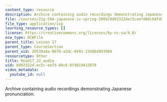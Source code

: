 ```yaml
---
content_type: resource
description: Archive containing audio recordings demonstrating Japanese pronunciation.
file: /courses/21g-504-japanese-iv-spring-2009/0d02322dec5ceefd80c68fd819415878_Read17_22_audio.zip
file_type: application/zip
learning_resource_types: []
license: https://creativecommons.org/licenses/by-nc-sa/4.0/
ocw_type: OCWFile
parent_title: Lesson 17
parent_type: CourseSection
parent_uid: 20539a8a-0070-a3dc-0491-23486d993904
resourcetype: Other
title: Read17_22_audio
uid: 0d02322d-ec5c-eefd-80c6-8fd819415878
video_metadata:
  youtube_id: null
---
```

Archive containing audio recordings demonstrating Japanese pronunciation.